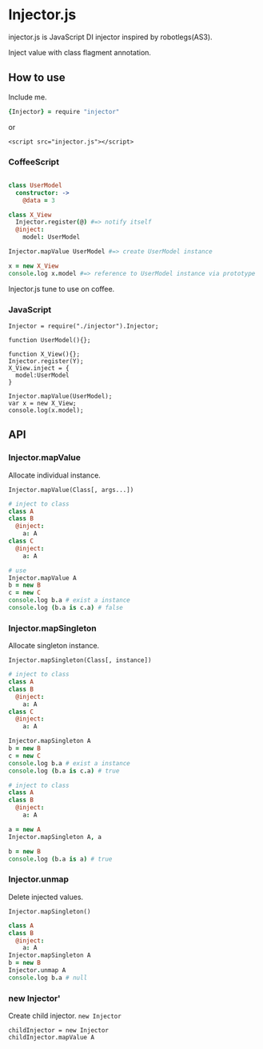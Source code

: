 # Injector.js

injector.js is JavaScript DI injector inspired by robotlegs(AS3).

Inject value with class flagment annotation.

## How to use

Include me.

```coffee
{Injector} = require "injector"
```

or

```
<script src="injector.js"></script>
```

### CoffeeScript

```coffee

class UserModel
  constructor: ->
    @data = 3

class X_View
  Injector.register(@) #=> notify itself
  @inject:
    model: UserModel

Injector.mapValue UserModel #=> create UserModel instance

x = new X_View
console.log x.model #=> reference to UserModel instance via prototype
```

Injector.js tune to use on coffee.

### JavaScript

```
Injector = require("./injector").Injector;

function UserModel(){};

function X_View(){};
Injector.register(Y);
X_View.inject = {
  model:UserModel
}

Injector.mapValue(UserModel);
var x = new X_View;
console.log(x.model);
```




## API

### Injector.mapValue

Allocate individual instance.

`Injector.mapValue(Class[, args...])`

```coffee
# inject to class
class A
class B
  @inject:
    a: A
class C
  @inject:
    a: A

# use
Injector.mapValue A
b = new B
c = new C
console.log b.a # exist a instance
console.log (b.a is c.a) # false
```

### Injector.mapSingleton

Allocate singleton instance.

`Injector.mapSingleton(Class[, instance])`

```coffee
# inject to class
class A
class B
  @inject:
    a: A
class C
  @inject:
    a: A

Injector.mapSingleton A
b = new B
c = new C
console.log b.a # exist a instance
console.log (b.a is c.a) # true
```

```coffee
# inject to class
class A
class B
  @inject:
    a: A

a = new A
Injector.mapSingleton A, a

b = new B
console.log (b.a is a) # true
```

### Injector.unmap

Delete injected values.

`Injector.mapSingleton()`

```coffee
class A
class B
  @inject:
    a: A
Injector.mapSingleton A
b = new B
Injector.unmap A
console.log b.a # null
```

### new Injector'

Create child injector.
`new Injector`

```
childInjector = new Injector
childInjector.mapValue A
```

